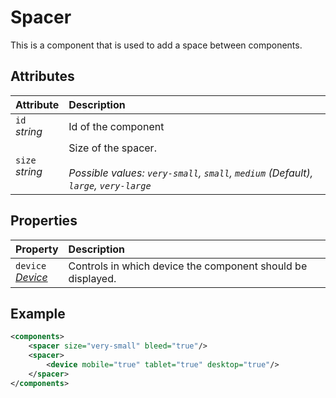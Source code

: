 # Spacer

This is a component that is used to add a space between components.

## Attributes

| Attribute             | Description                                                                                                        |
| :-------------------- | :----------------------------------------------------------------------------------------------------------------- |
| `id` <br/> _string_   | Id of the component                                                                                                |
| `size` <br/> _string_ | Size of the spacer. </br> </br>_Possible values: `very-small`, `small`, `medium` (Default), `large`, `very-large`_ |

## Properties
| Property                                                | Description                                                 |
| :------------------------------------------------------ | :---------------------------------------------------------- |
| `device` <br/>_[Device](../format/DeviceDescriptor.md)_ | Controls in which device the component should be displayed. |

## Example

```xml
<components>
	<spacer size="very-small" bleed="true"/>
	<spacer>
		<device mobile="true" tablet="true" desktop="true"/>
	</spacer>
</components>
```